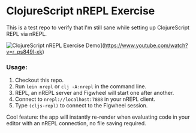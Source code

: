 # ClojureScript nREPL Exercise

This is a test repo to verify that I'm still sane while setting up ClojureScript REPL via nREPL.

![ClojureScript nREPL Exercise Demo](https://img.youtube.com/vi/r_ps849l-xk/0.jpg)](https://www.youtube.com/watch?v=r_ps849l-xk)

### Usage:

1. Checkout this repo.
1. Run `lein nrepl` or `clj -A:nrepl` in the command line.
1. REPL, an nREPL server and Figwheel will start one after another.
1. Connect to `nrepl://localhost:7888` in your nREPL client.
1. Type `(cljs-repl)` to connect to the Figwheel session.

Cool feature: the app will instantly re-render when evaluating code in your editor with an nREPL connection, no file saving required.
